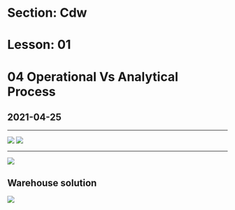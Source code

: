 # Section: Cdw
# Lesson: 01
# 04 Operational Vs Analytical Process
## 2021-04-25
---


![](https://i.imgur.com/qXhTK0P.png)
![](https://i.imgur.com/XIh23Vq.png)



-----------------------------------


![](https://i.imgur.com/xydgUkK.png)

## Warehouse solution

![](https://i.imgur.com/CxqpgkG.png)

